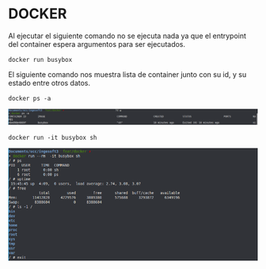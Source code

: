 # DOCKER 

Al ejecutar el siguiente comando no se ejecuta nada ya que el entrypoint del container espera argumentos para ser ejecutados.

``` 
docker run busybox

```


El siguiente comando nos muestra lista de container junto con su id, y su estado entre otros datos.
``` 
docker ps -a

```

![docker ps](assets/docker_ps.png)

```
docker run -it busybox sh
```

![Interactive](assets/interactive.png)

